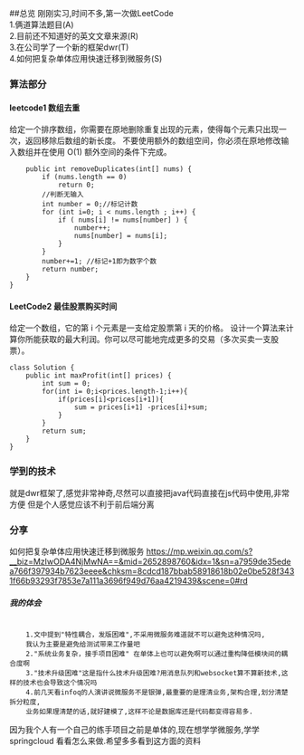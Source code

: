 ##总览
刚刚实习,时间不多,第一次做LeetCode<br/>
1.俩道算法题目(A)  
2.目前还不知道好的英文文章来源(R)  
3.在公司学了一个新的框架dwr(T)   
4.如何把复杂单体应用快速迁移到微服务(S) 

### 算法部分
#### leetcode1 数组去重
给定一个排序数组，你需要在原地删除重复出现的元素，使得每个元素只出现一次，返回移除后数组的新长度。
不要使用额外的数组空间，你必须在原地修改输入数组并在使用 O(1) 额外空间的条件下完成。
```class Solution {
    public int removeDuplicates(int[] nums) {
        if (nums.length == 0)
            return 0;
        //判断无输入
        int number = 0;//标记计数
        for (int i=0; i < nums.length ; i++) {
            if ( nums[i] != nums[number] ) {
                number++;
                nums[number] = nums[i];
            }
        }
        number+=1; //标记+1即为数字个数
        return number;
    }
}
```

#### LeetCode2 最佳股票购买时间  
给定一个数组，它的第 i 个元素是一支给定股票第 i 天的价格。
设计一个算法来计算你所能获取的最大利润。你可以尽可能地完成更多的交易（多次买卖一支股票）。
```
class Solution {
    public int maxProfit(int[] prices) {
        int sum = 0;
        for(int i= 0;i<prices.length-1;i++){
            if(prices[i]<prices[i+1]){
                sum = prices[i+1] -prices[i]+sum;
            }
        }
        return sum;
    }
}

```
### 学到的技术
就是dwr框架了,感觉非常神奇,尽然可以直接把java代码直接在js代码中使用,非常方便
但是个人感觉应该不利于前后端分离

### 分享
如何把复杂单体应用快速迁移到微服务
https://mp.weixin.qq.com/s?__biz=MzIwODA4NjMwNA==&mid=2652898760&idx=1&sn=a7959de35edea766f397934b7623eeee&chksm=8cdcd187bbab58918618b02e0be528f3431f66b93293f7853e7a111a3696f949d76aa4219439&scene=0#rd
##### 我的体会
```
    
    1.文中提到"特性耦合，发版困难",不采用微服务难道就不可以避免这种情况吗,
    我认为主要是避免给测试带来工作量吧  
    2."系统业务复杂，接手项目困难" 在单体上也可以避免啊可以通过重构降低模块间的耦合度啊
    3."技术升级困难"这是指什么技术升级困难?用消息队列和websocket算不算新技术,这样的技术也会导致这个情况吗
    4.前几天看infoq的人演讲说微服务不是银弹,最重要的是理清业务,架构合理,划分清楚拆分粒度,
    业务如果理清楚的话,就好建模了,这样不论是数据库还是代码都变得容易多.
```
因为我个人有一个自己的练手项目之前是单体的,现在想学学微服务,学学springcloud  看看怎么来做.希望多多看到这方面的资料
